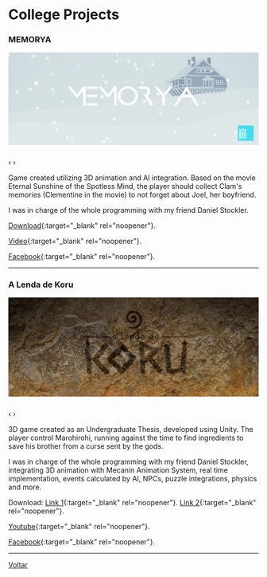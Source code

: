 # [](#header-1)College Projects

### [](#header-3)MEMORYA
![](fotos/memorya/banner.jpg)
<html>
    <head>
        <link rel="stylesheet" href="css/blueimp-gallery.min.css">
    </head>
    <body>
        <script src="js/blueimp-gallery.min.js"></script>
        <div id="links-memorya">
        <a href="fotos/memorya/01.png"></a> <a href="fotos/memorya/02.png"></a> <a href="fotos/memorya/03.png"></a> <a href="fotos/memorya/04.png"></a> <a href="fotos/memorya/05.png"></a> <a href="fotos/memorya/06.png"></a>
        </div>   
        <div id="blueimp-image-carousel-memorya" class="blueimp-gallery blueimp-gallery-carousel blueimp-gallery-display">
            <div class="slides"></div>
            <h3 class="title"></h3>
            <a class="prev">‹</a>
            <a class="next">›</a>
            <a class="play-pause"></a>
            <ol class="indicator"></ol>
        </div>        
        <script>
            blueimp.Gallery(
                document.getElementById('links-memorya').getElementsByTagName('a'),
                {
                    container: '#blueimp-image-carousel-memorya',
                    carousel: true
                }
            );
        </script>
    </body>   
</html>
Game created utilizing 3D animation and AI integration. Based on the movie Eternal Sunshine of the Spotless Mind, the player should collect Clam's memories (Clementine in the movie) to not forget about Joel, her boyfriend.

I was in charge of the whole programming with my friend Daniel Stockler.

[Download](http://www.mediafire.com/download/w6vdkwdvwpdef3c/Memorya.rar){:target="_blank" rel="noopener"}.

[Video](video/Memorya_Teaser.mp4){:target="_blank" rel="noopener"}.

[Facebook](https://www.facebook.com/memoryagame){:target="_blank" rel="noopener"}.

* * *

### [](#header-3)A Lenda de Koru
![](fotos/koru/banner.jpg)
<html>
    <head>
        <link rel="stylesheet" href="css/blueimp-gallery.min.css">
    </head>
    <body>
        <script src="js/blueimp-gallery.min.js"></script>
        <div id="links-koru">
        <a href="fotos/koru/Foto_01.png"></a> <a href="fotos/koru/Foto_02.png"></a> <a href="fotos/koru/Foto_03.png"></a> <a href="fotos/koru/Foto_04.png"></a> <a href="fotos/koru/Foto_05.png"></a> <a href="fotos/koru/Foto_06.png"></a> <a href="fotos/koru/Foto_07.png"></a> <a href="fotos/koru/Foto_08.png"></a> <a href="fotos/koru/Foto_09.png"></a>
        </div>   
        <div id="blueimp-image-carousel-koru" class="blueimp-gallery blueimp-gallery-carousel blueimp-gallery-display">
            <div class="slides"></div>
            <h3 class="title"></h3>
            <a class="prev">‹</a>
            <a class="next">›</a>
            <a class="play-pause"></a>
            <ol class="indicator"></ol>
        </div>        
        <script>
            blueimp.Gallery(
                document.getElementById('links-koru').getElementsByTagName('a'),
                {
                    container: '#blueimp-image-carousel-koru',
                    carousel: true
                }
            );
        </script>
    </body>   
</html>

3D game created as an Undergraduate Thesis, developed using Unity. The player control Marohirohi, running against the time to find ingredients to save his brother from a curse sent by the gods.

I was in charge of the whole programming with my friend Daniel Stockler, integrating 3D animation with Mecanin Animation System, real time implementation, events calculated by AI, NPCs, puzzle integrations, physics and more. 

Download:
[Link 1](http://www.mediafire.com/download/u6q333jyj1wjmiu/A+Lenda+de+Koru.rar){:target="_blank" rel="noopener"}.
[Link 2](https://mega.co.nz/#!5h0zXYhY!dQpxKkqwGBOF4kJIVhLhYM1mIeArv6RKwfA4k21cazk){:target="_blank" rel="noopener"}.

[Youtube](https://www.youtube.com/watch?v=A_Z55b4Bvp4){:target="_blank" rel="noopener"}.

[Facebook](https://www.facebook.com/lendadekoru){:target="_blank" rel="noopener"}.

* * *

[Voltar](./)
